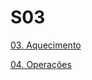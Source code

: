 # S03

[03. Aquecimento](https://github.com/Guilhermedsc/P_FUNCIONAL/tree/main/F_ARCADE#03-aquecimento)

[04. Operações](https://github.com/Guilhermedsc/P_FUNCIONAL/tree/main/F_ARCADE#04-opera%C3%A7%C3%B5es-b%C3%A1sicas)